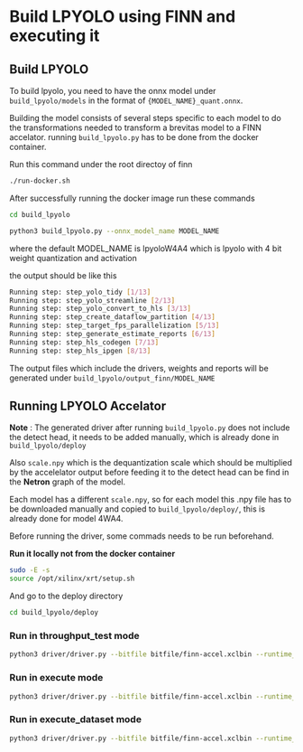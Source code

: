 # Build LPYOLO using FINN and executing it

## Build LPYOLO
To build lpyolo, you need to have the onnx model under `build_lpyolo/models` in the format of
`{MODEL_NAME}_quant.onnx`. 

Building the model consists of several steps specific to each model to do the transformations needed to transform a brevitas model to a FINN accelator.
running `build_lpyolo.py` has to be done from the docker container.

Run this command under the root directoy of finn 

```sh
./run-docker.sh
```

After successfully running the docker image run these commands

```sh
cd build_lpyolo
```
```sh
python3 build_lpyolo.py --onnx_model_name MODEL_NAME
```
where the default MODEL_NAME is lpyoloW4A4 which is lpyolo with 4 bit weight quantization and activation

the output should be like this

```sh
Running step: step_yolo_tidy [1/13]
Running step: step_yolo_streamline [2/13]
Running step: step_yolo_convert_to_hls [3/13]
Running step: step_create_dataflow_partition [4/13]
Running step: step_target_fps_parallelization [5/13]
Running step: step_generate_estimate_reports [6/13]
Running step: step_hls_codegen [7/13]
Running step: step_hls_ipgen [8/13]
```

The output files which include the drivers, weights and reports will be generated under
`build_lpyolo/output_finn/MODEL_NAME`

## Running LPYOLO Accelator

**Note** : The generated driver after running `build_lpyolo.py` does not include the detect head, it needs to be added manually, which is already done in `build_lpyolo/deploy`

Also `scale.npy` which is the dequantization scale which should be multiplied by the accelelator output before feeding it to the detect head can be find in the **Netron** graph of the model.

Each model has a different `scale.npy`, so for each model this .npy file has to be downloaded manually and copied to `build_lpyolo/deploy/`, this is already done for model 4WA4.

Before running the driver, some commads needs to be run beforehand.

**Run it locally not from the docker container**

```sh
sudo -E -s
source /opt/xilinx/xrt/setup.sh
```

And go to the deploy directory 
```sh
cd build_lpyolo/deploy
```

### Run in throughput_test mode
```sh
python3 driver/driver.py --bitfile bitfile/finn-accel.xclbin --runtime_weight_dir driver/runtime_weights --exec_mode throughput_test
```
### Run in execute mode
```sh
python3 driver/driver.py --bitfile bitfile/finn-accel.xclbin --runtime_weight_dir driver/runtime_weights --exec_mode execute --inputfile /path/to/input.npy --outputfile /path/to/output.npy
```
### Run in execute_dataset mode
```sh
python3 driver/driver.py --bitfile bitfile/finn-accel.xclbin --runtime_weight_dir driver/runtime_weights --exec_mode execute_dataset --dataset_dir /path/to/dataset --output_dir /path/to/output_dir
```



